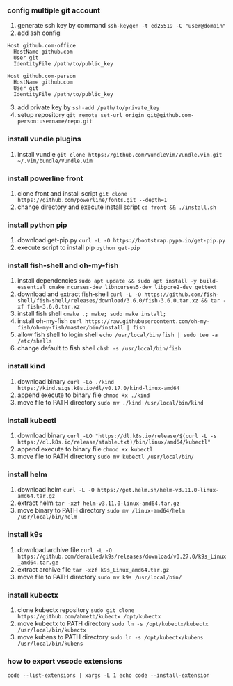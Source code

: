 ### config multiple git account
1. generate ssh key by command `ssh-keygen -t ed25519 -C "user@domain"`
2. add ssh config
```
Host github.com-office
  HostName github.com
  User git
  IdentityFile /path/to/public_key

Host github.com-person
  HostName github.com
  User git
  IdentityFile /path/to/public_key
```
3. add private key by `ssh-add /path/to/private_key`
4. setup repository `git remote set-url origin git@github.com-person:username/repo.git`

### install vundle plugins
1. install vundle `git clone https://github.com/VundleVim/Vundle.vim.git ~/.vim/bundle/Vundle.vim`

### install powerline front
1. clone front and install script `git clone https://github.com/powerline/fonts.git --depth=1`
2. change directory and execute install script `cd front && ./install.sh`

### install python pip
1. download get-pip.py `curl -L -O https://bootstrap.pypa.io/get-pip.py`
2. execute script to install pip `python get-pip`

### install fish-shell and oh-my-fish
1. install dependencies `sudo apt update && sudo apt install -y build-essential cmake ncurses-dev libncurses5-dev libpcre2-dev gettext`
2. download and extract fish-shell `curl -L -O https://github.com/fish-shell/fish-shell/releases/download/3.6.0/fish-3.6.0.tar.xz && tar -xf fish-3.6.0.tar.xz`
3. install fish shell `cmake .; make; sudo make install;`
4. install oh-my-fish `curl https://raw.githubusercontent.com/oh-my-fish/oh-my-fish/master/bin/install | fish`
5. allow fish shell to login shell `echo /usr/local/bin/fish | sudo tee -a /etc/shells`
6. change default to fish shell `chsh -s /usr/local/bin/fish`

### install kind
1. download binary `curl -Lo ./kind https://kind.sigs.k8s.io/dl/v0.17.0/kind-linux-amd64`
2. append execute to binary file `chmod +x ./kind`
3. move file to PATH directory `sudo mv ./kind /usr/local/bin/kind`

### install kubectl
1. download binary `curl -LO "https://dl.k8s.io/release/$(curl -L -s https://dl.k8s.io/release/stable.txt)/bin/linux/amd64/kubectl"`
2. append execute to binary file `chmod +x kubectl`
3. move file to PATH directory `sudo mv kubectl /usr/local/bin/`

### install helm
1. download helm `curl -L -O https://get.helm.sh/helm-v3.11.0-linux-amd64.tar.gz`
2. extract helm `tar -xzf helm-v3.11.0-linux-amd64.tar.gz`
3. move binary to PATH directory `sudo mv /linux-amd64/helm /usr/local/bin/helm`

### install k9s
1. download archive file `curl -L -O https://github.com/derailed/k9s/releases/download/v0.27.0/k9s_Linux_amd64.tar.gz`
2. extract archive file `tar -xzf k9s_Linux_amd64.tar.gz`
3. move file to PATH directory `sudo mv k9s /usr/local/bin/`

### install kubectx
1. clone kubectx repository `sudo git clone https://github.com/ahmetb/kubectx /opt/kubectx`
2. move kubectx to PATH directory `sudo ln -s /opt/kubectx/kubectx /usr/local/bin/kubectx`
3. move kubens to PATH directory `sudo ln -s /opt/kubectx/kubens /usr/local/bin/kubens`

### how to export vscode extensions
```
code --list-extensions | xargs -L 1 echo code --install-extension
```
